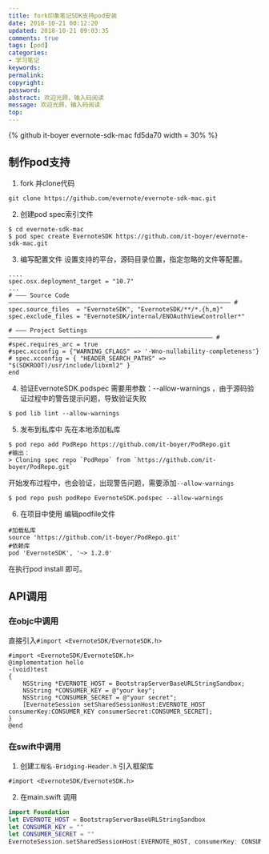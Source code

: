 ```yaml
---
title: fork印象笔记SDK支持pod安装
date: 2018-10-21 00:12:20
updated: 2018-10-21 09:03:35
comments: true
tags: [pod]
categories:
- 学习笔记
keywords: 
permalink: 
copyright: 
password: 
abstract: 欢迎光顾，输入码阅读
message: 欢迎光顾，输入码阅读
top:   
---
```

<!--github库卡片-->
{% github it-boyer evernote-sdk-mac fd5da70 width = 30% %}
## 制作pod支持
1. fork 并clone代码
```
git clone https://github.com/evernote/evernote-sdk-mac.git
```
2.  创建pod spec索引文件
```
$ cd evernote-sdk-mac
$ pod spec create EvernoteSDK https://github.com/it-boyer/evernote-sdk-mac.git
```
3. 编写配置文件
设置支持的平台，源码目录位置，指定忽略的文件等配置。
```
....
spec.osx.deployment_target = "10.7"
...
# ――― Source Code ―――――――――――――――――――――――――――――――――――――――――――――――――――――――――――――― #
spec.source_files  = "EvernoteSDK", "EvernoteSDK/**/*.{h,m}"
spec.exclude_files = "EvernoteSDK/internal/ENOAuthViewController*"

# ――― Project Settings ――――――――――――――――――――――――――――――――――――――――――――――――――――――――― #
#spec.requires_arc = true
#spec.xcconfig = {"WARNING_CFLAGS" => '-Wno-nullability-completeness'}
# spec.xcconfig = { "HEADER_SEARCH_PATHS" => "$(SDKROOT)/usr/include/libxml2" }
end
```
4. 验证EvernoteSDK.podspec
需要用参数：--allow-warnings ，由于源码验证过程中的警告提示问题，导致验证失败
```
$ pod lib lint --allow-warnings
```
5. 发布到私库中
先在本地添加私库
```
$ pod repo add PodRepo https://github.com/it-boyer/PodRepo.git
#输出：
> Cloning spec repo `PodRepo` from `https://github.com/it-boyer/PodRepo.git`
```
开始发布过程中，也会验证，出现警告问题，需要添加`--allow-warnings`
```
$ pod repo push podRepo EvernoteSDK.podspec --allow-warnings
```
6. 在项目中使用
编辑podfile文件
```
#加载私库
source 'https://github.com/it-boyer/PodRepo.git'
#依赖库
pod 'EvernoteSDK', '~> 1.2.0'
```
在执行pod install 即可。
## API调用
### 在objc中调用
直接引入`#import <EvernoteSDK/EvernoteSDK.h>`
```objc
#import <EvernoteSDK/EvernoteSDK.h>
@implementation hello
-(void)test
{
    NSString *EVERNOTE_HOST = BootstrapServerBaseURLStringSandbox;
    NSString *CONSUMER_KEY = @"your key";
    NSString *CONSUMER_SECRET = @"your secret";
    [EvernoteSession setSharedSessionHost:EVERNOTE_HOST consumerKey:CONSUMER_KEY consumerSecret:CONSUMER_SECRET];
}
@end
```
### 在swift中调用
1. 创建`工程名-Bridging-Header.h`
引入框架库
```objc
#import <EvernoteSDK/EvernoteSDK.h>
```
2. 在main.swift 调用
```swift
import Foundation
let EVERNOTE_HOST = BootstrapServerBaseURLStringSandbox
let CONSUMER_KEY = ""
let CONSUMER_SECRET = ""
EvernoteSession.setSharedSessionHost(EVERNOTE_HOST, consumerKey: CONSUMER_KEY, consumerSecret: CONSUMER_SECRET)
```
